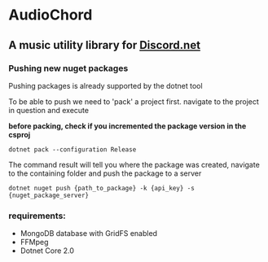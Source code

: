 # AudioChord
## A music utility library for [Discord.net](https://github.com/RogueException/Discord.Net)

### Pushing new nuget packages
Pushing packages is already supported by the dotnet tool

To be able to push we need to 'pack' a project first. navigate to the project in question and execute

**before packing, check if you incremented the package version in the csproj**

```
dotnet pack --configuration Release
```

The command result will tell you where the package was created, navigate to the containing folder and push the package to a server
```
dotnet nuget push {path_to_package} -k {api_key} -s {nuget_package_server}
```

### requirements:
- MongoDB database with GridFS enabled
- FFMpeg 
- Dotnet Core 2.0
